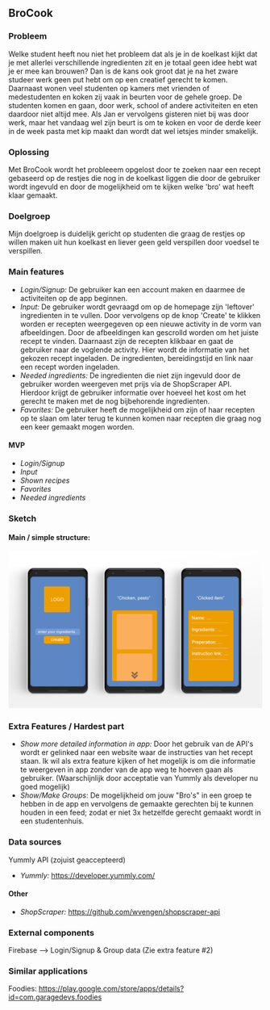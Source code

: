 ## BroCook

### Probleem
Welke student heeft nou niet het probleem dat als je in de koelkast kijkt dat je met allerlei verschillende ingredienten zit en je totaal geen idee hebt wat je er mee kan brouwen? Dan is de kans ook groot dat je na het zware studeer werk geen put hebt om op een creatief gerecht te komen. Daarnaast wonen veel studenten op kamers met vrienden of medestudenten en koken zij vaak in beurten voor de gehele groep. De studenten komen en gaan, door werk, school of andere activiteiten en eten daardoor niet altijd mee. Als Jan er vervolgens gisteren niet bij was door werk, maar het vandaag wel zijn beurt is om te koken en voor de derde keer in de week pasta met kip maakt dan wordt dat wel ietsjes minder smakelijk. 

### Oplossing
Met BroCook wordt het probleeem opgelost door te zoeken naar een recept gebaseerd op de restjes die nog in de koelkast liggen die door de gebruiker wordt ingevuld en door de mogelijkheid om te kijken welke 'bro' wat heeft klaar gemaakt.

### Doelgroep
Mijn doelgroep is duidelijk gericht op studenten die graag de restjes op willen maken uit hun koelkast en liever geen geld verspillen door voedsel te verspillen.

### Main features
- _Login/Signup:_ De gebruiker kan een account maken en daarmee de activiteiten op de app beginnen.
- _Input:_ De gebruiker wordt gevraagd om op de homepage zijn 'leftover' ingredienten in te vullen. Door vervolgens op de knop 'Create' te klikken worden er recepten weergegeven op een nieuwe activity in de vorm van afbeeldingen. Door de afbeeldingen kan gescrolld worden om het juiste recept te vinden. Daarnaast zijn de recepten klikbaar en gaat de gebruiker naar de voglende activity. Hier wordt de informatie van het gekozen recept ingeladen. De ingredienten, bereidingstijd en link naar een recept worden ingeladen.
- _Needed ingredients:_ De ingredienten die niet zijn ingevuld door de gebruiker worden weergeven met prijs via de ShopScraper API. Hierdoor krijgt de gebruiker informatie over hoeveel het kost om het gerecht te maken met de nog bijbehorende ingredienten.
- _Favorites:_ De gebruiker heeft de mogelijkheid om zijn of haar recepten op te slaan om later terug te kunnen komen naar recepten die graag nog een keer gemaakt mogen worden.
#### MVP
- _Login/Signup_
- _Input_
- _Shown recipes_
- _Favorites_
- _Needed ingredients_


### Sketch
#### Main / simple structure:
![alt text](https://github.com/tomdekr/project-01/blob/master/doc/sketch1.png)

### Extra Features / Hardest part
- _Show more detailed information in app:_ Door het gebruik van de API's wordt er gelinked naar een website waar de instructies van het recept staan. Ik wil als extra feature kijken of het mogelijk is om die informatie te weergeven in app zonder van de app weg te hoeven gaan als gebruiker. (Waarschijnlijk door acceptatie van Yummly als developer nu goed mogelijk)
- _Show/Make Groups_: De mogelijkheid om jouw "Bro's" in een groep te hebben in de app en vervolgens de gemaakte gerechten bij te kunnen houden in een feed; zodat er niet 3x hetzelfde gerecht gemaakt wordt in een studentenhuis.

### Data sources
Yummly API (zojuist geaccepteerd)
- _Yummly:_ https://developer.yummly.com/

#### Other
- _ShopScraper:_ https://github.com/wvengen/shopscraper-api

### External components
Firebase --> Login/Signup & Group data (Zie extra feature #2)

### Similar applications
Foodies: https://play.google.com/store/apps/details?id=com.garagedevs.foodies

